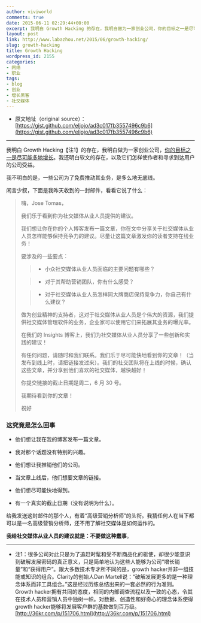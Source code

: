 ```yaml
---
author: viviworld
comments: true
date: 2015-06-11 02:29:44+00:00
excerpt: 我明白 Growth Hacking 的存在，我明白做为一家创业公司，你的目标之一是尽可能多地增长。我还明白软文的存在，以及它们怎样使作者和寻求到达用户的公司受益。我不明白的是，一些公司为了免费推动其业务，是多么地无底线。
layout: post
link: http://www.labazhou.net/2015/06/growth-hacking/
slug: growth-hacking
title: Growth Hacking
wordpress_id: 2155
categories:
- 网络
- 职业
tags:
- blog
- 创业
- 增长黑客
- 社交媒体
---
```



	
  * 原文地址（original source）：[https://gist.github.com/eljojo/ad3c017fb3557496c9b6](https://gist.github.com/eljojo/ad3c017fb3557496c9b6)





* * *



我明白 Growth Hacking【注1】的存在，我明白做为一家创业公司，[你的目标之一是尽可能多地增长](http://www.labazhou.net/2014/03/a-short-history-of-hack/)。我还明白软文的存在，以及它们怎样使作者和寻求到达用户的公司受益。

我不明白的是，一些公司为了免费推动其业务，是多么地无底线。

闲言少叙，下面是我昨天收到的一封邮件，看看它说了什么：


<blockquote>嗨，Jose Tomas，

我们乐于看到你为社交媒体从业人员提供的建议。

我们想让你在你的个人博客发布一篇文章，你在文中分享关于社交媒体从业人员怎样能够保持竞争力的建议。尽量让这篇文章激发你的读者支持在线业务！

要涉及的一些要点：

> 
> 
	
>   * 小众社交媒体从业人员面临的主要问题有哪些？
> 
	
>   * 对于其帮助营销团队，你有什么感受？
> 
	
>   * 对于社交媒体从业人员怎样同大牌商店保持竞争力，你自己有什么建议？
> 

做为创业精神的支持者，这对于社交媒体从业人员是个伟大的资源，我们提供社交媒体管理软件的业务，企业家可以使用它们来拓展其业务的曝光率。

在我们的 Insights 博客上，我们为社交媒体从业人员分享了一些创新和实践的建议！

有任何问题，请随时和我们联系。我们乐于尽可能快地看到你的文章！（当发布到线上时，请把链接发过来）。我们的社交团队将在上线的时候，确认这些文章，并分享到他们喜欢的社交媒体，越快越好！

你提交链接的截止日期是周二，6 月 30 号。

我期待看到你的文章！

祝好</blockquote>




### 这究竟是怎么回事





	
  * 他们想让我在我的博客发布一篇文章。

	
  * 我对那个话题没有特别的兴趣。

	
  * 他们想让我推销他们的公司。

	
  * 当文章上线后，他们想要文章的链接。

	
  * 他们想尽可能快地得到。

	
  * 有一个真实的截止日期（没有说明为什么）。


给我发送这封邮件的那个人，有着“高级营销分析师”的头衔。我猜任何人在当下都可以是一名高级营销分析师，还不用了解社交媒体是如何运作的。

**我给社交媒体从业人员的建议就是：不要做这种蠢事**。



* * *






	
  * 注1：很多公司对此只是为了追赶时髦和受不断商品化的驱使，却很少能意识到破解发展密码的真正意义，只是简单地认为这些人能够为公司“增长销量”和“获得用户”。跟大多数技术专才所不同的是，growth hacker并非一组技能或知识的组合。Clarity的创始人Dan Martell说：“破解发展更多的是一种理念体系而非工具组合。”这是经过历练总结出来的一套必然的行为准则。Growth hacker拥有共同的态度，相同的内部调查流程以及一致的心态，令其在技术人员和营销人员中独树一帜。对数据、创造性和好奇心的理念体系使得growth hacker能够将发展客户群的基数做到百万级。[http://36kr.com/p/151706.html](http://36kr.com/p/151706.html)


